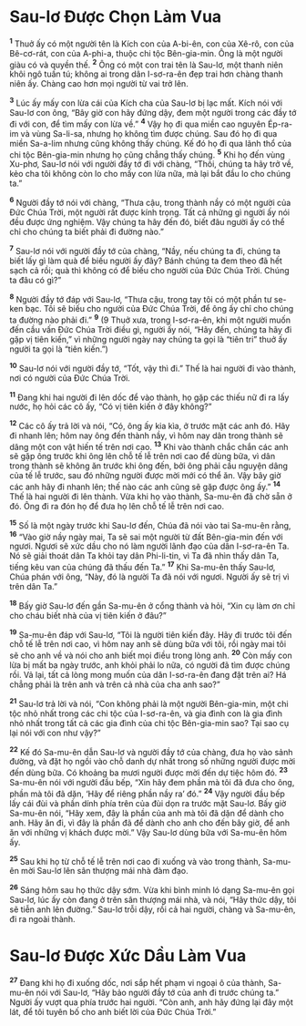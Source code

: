 # Sau-lơ Ðược Chọn Làm Vua
<sup><b>1</b></sup> Thuở ấy có một người tên là Kích con của A-bi-ên, con của Xê-rô, con của Bê-cơ-rát, con của A-phi-a, thuộc chi tộc Bên-gia-min. Ông là một người giàu có và quyền thế. <sup><b>2</b></sup> Ông có một con trai tên là Sau-lơ, một thanh niên khôi ngô tuấn tú; không ai trong dân I-sơ-ra-ên đẹp trai hơn chàng thanh niên ấy. Chàng cao hơn mọi người từ vai trở lên.

<sup><b>3</b></sup> Lúc ấy mấy con lừa cái của Kích cha của Sau-lơ bị lạc mất. Kích nói với Sau-lơ con ông, “Bây giờ con hãy đứng dậy, đem một người trong các đầy tớ đi với con, để tìm mấy con lừa về.” <sup><b>4</b></sup> Vậy họ đi qua miền cao nguyên Ép-ra-im và vùng Sa-li-sa, nhưng họ không tìm được chúng. Sau đó họ đi qua miền Sa-a-lim nhưng cũng không thấy chúng. Kế đó họ đi qua lãnh thổ của chi tộc Bên-gia-min nhưng họ cũng chẳng thấy chúng. <sup><b>5</b></sup> Khi họ đến vùng Xu-phơ, Sau-lơ nói với người đầy tớ đi với chàng, “Thôi, chúng ta hãy trở về, kẻo cha tôi không còn lo cho mấy con lừa nữa, mà lại bắt đầu lo cho chúng ta.”

<sup><b>6</b></sup> Người đầy tớ nói với chàng, “Thưa cậu, trong thành nầy có một người của Ðức Chúa Trời, một người rất được kính trọng. Tất cả những gì người ấy nói đều được ứng nghiệm. Vậy chúng ta hãy đến đó, biết đâu người ấy có thể chỉ cho chúng ta biết phải đi đường nào.”

<sup><b>7</b></sup> Sau-lơ nói với người đầy tớ của chàng, “Nầy, nếu chúng ta đi, chúng ta biết lấy gì làm quà để biếu người ấy đây? Bánh chúng ta đem theo đã hết sạch cả rồi; quà thì không có để biếu cho người của Ðức Chúa Trời. Chúng ta đâu có gì?”

<sup><b>8</b></sup> Người đầy tớ đáp với Sau-lơ, “Thưa cậu, trong tay tôi có một phần tư se-ken bạc. Tôi sẽ biếu cho người của Ðức Chúa Trời, để ông ấy chỉ cho chúng ta đường nào phải đi.” <sup><b>9</b></sup> (9 Thuở xưa, trong I-sơ-ra-ên, khi một người muốn đến cầu vấn Ðức Chúa Trời điều gì, người ấy nói, “Hãy đến, chúng ta hãy đi gặp vị tiên kiến,” vì những người ngày nay chúng ta gọi là “tiên tri” thuở ấy người ta gọi là “tiên kiến.”)

<sup><b>10</b></sup> Sau-lơ nói với người đầy tớ, “Tốt, vậy thì đi.” Thế là hai người đi vào thành, nơi có người của Ðức Chúa Trời.

<sup><b>11</b></sup> Ðang khi hai người đi lên dốc để vào thành, họ gặp các thiếu nữ đi ra lấy nước, họ hỏi các cô ấy, “Có vị tiên kiến ở đây không?”

<sup><b>12</b></sup> Các cô ấy trả lời và nói, “Có, ông ấy kia kìa, ở trước mặt các anh đó. Hãy đi nhanh lên; hôm nay ông đến thành nầy, vì hôm nay dân trong thành sẽ dâng một con vật hiến tế trên nơi cao. <sup><b>13</b></sup> Khi vào thành chắc chắn các anh sẽ gặp ông trước khi ông lên chỗ tế lễ trên nơi cao để dùng bữa, vì dân trong thành sẽ không ăn trước khi ông đến, bởi ông phải cầu nguyện dâng của tế lễ trước, sau đó những người được mời mới có thể ăn. Vậy bây giờ các anh hãy đi nhanh lên; thế nào các anh cũng sẽ gặp được ông ấy.” <sup><b>14</b></sup> Thế là hai người đi lên thành. Vừa khi họ vào thành, Sa-mu-ên đã chờ sẵn ở đó. Ông đi ra đón họ để đưa họ lên chỗ tế lễ trên nơi cao.

<sup><b>15</b></sup> Số là một ngày trước khi Sau-lơ đến, Chúa đã nói vào tai Sa-mu-ên rằng, <sup><b>16</b></sup> “Vào giờ nầy ngày mai, Ta sẽ sai một người từ đất Bên-gia-min đến với ngươi. Ngươi sẽ xức dầu cho nó làm người lãnh đạo của dân I-sơ-ra-ên Ta. Nó sẽ giải thoát dân Ta khỏi tay dân Phi-li-tin, vì Ta đã nhìn thấy dân Ta, tiếng kêu van của chúng đã thấu đến Ta.” <sup><b>17</b></sup> Khi Sa-mu-ên thấy Sau-lơ, Chúa phán với ông, “Này, đó là người Ta đã nói với ngươi. Người ấy sẽ trị vì trên dân Ta.”

<sup><b>18</b></sup> Bấy giờ Sau-lơ đến gần Sa-mu-ên ở cổng thành và hỏi, “Xin cụ làm ơn chỉ cho cháu biết nhà của vị tiên kiến ở đâu?”

<sup><b>19</b></sup> Sa-mu-ên đáp với Sau-lơ, “Tôi là người tiên kiến đây. Hãy đi trước tôi đến chỗ tế lễ trên nơi cao, vì hôm nay anh sẽ dùng bữa với tôi, rồi ngày mai tôi sẽ cho anh về và nói cho anh biết mọi điều trong lòng anh. <sup><b>20</b></sup> Còn mấy con lừa bị mất ba ngày trước, anh khỏi phải lo nữa, có người đã tìm được chúng rồi. Vả lại, tất cả lòng mong muốn của dân I-sơ-ra-ên đang đặt trên ai? Há chẳng phải là trên anh và trên cả nhà của cha anh sao?”

<sup><b>21</b></sup> Sau-lơ trả lời và nói, “Con không phải là một người Bên-gia-min, một chi tộc nhỏ nhất trong các chi tộc của I-sơ-ra-ên, và gia đình con là gia đình nhỏ nhất trong tất cả các gia đình của chi tộc Bên-gia-min sao? Tại sao cụ lại nói với con như vậy?”

<sup><b>22</b></sup> Kế đó Sa-mu-ên dẫn Sau-lơ và người đầy tớ của chàng, đưa họ vào sảnh đường, và đặt họ ngồi vào chỗ danh dự nhất trong số những người được mời đến dùng bữa. Có khoảng ba mươi người được mời đến dự tiệc hôm đó. <sup><b>23</b></sup> Sa-mu-ên nói với người đầu bếp, “Xin hãy đem phần mà tôi đã đưa cho ông, phần mà tôi đã dặn, ‘Hãy để riêng phần nầy ra’ đó.” <sup><b>24</b></sup> Vậy người đầu bếp lấy cái đùi và phần dính phía trên của đùi dọn ra trước mặt Sau-lơ. Bấy giờ Sa-mu-ên nói, “Hãy xem, đây là phần của anh mà tôi đã dặn để dành cho anh. Hãy ăn đi, vì đây là phần đã để dành cho anh cho đến bây giờ, để anh ăn với những vị khách được mời.” Vậy Sau-lơ dùng bữa với Sa-mu-ên hôm ấy.

<sup><b>25</b></sup> Sau khi họ từ chỗ tế lễ trên nơi cao đi xuống và vào trong thành, Sa-mu-ên mời Sau-lơ lên sân thượng mái nhà đàm đạo.

<sup><b>26</b></sup> Sáng hôm sau họ thức dậy sớm. Vừa khi bình minh ló dạng Sa-mu-ên gọi Sau-lơ, lúc ấy còn đang ở trên sân thượng mái nhà, và nói, “Hãy thức dậy, tôi sẽ tiễn anh lên đường.” Sau-lơ trỗi dậy, rồi cả hai người, chàng và Sa-mu-ên, đi ra ngoài thành.

# Sau-lơ Ðược Xức Dầu Làm Vua
<sup><b>27</b></sup> Ðang khi họ đi xuống dốc, nơi sắp hết phạm vi ngoại ô của thành, Sa-mu-ên nói với Sau-lơ, “Hãy bảo người đầy tớ của anh đi trước chúng ta.” Người ấy vượt qua phía trước hai người. “Còn anh, anh hãy đứng lại đây một lát, để tôi tuyên bố cho anh biết lời của Ðức Chúa Trời.”


